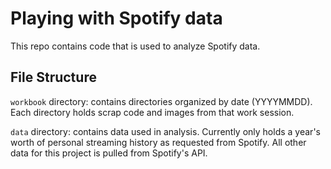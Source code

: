 # Playing with Spotify data
This repo contains code that is used to analyze Spotify data.

## File Structure
`workbook` directory: contains directories organized by date (YYYYMMDD). Each directory holds scrap code and images from that work session. 

`data` directory: contains data used in analysis. Currently only holds a year's worth of personal streaming history as requested from Spotify. All other data for this project is pulled from Spotify's API. 
